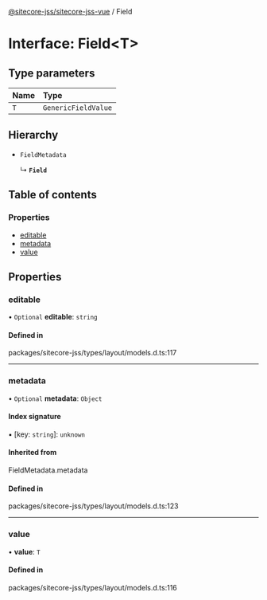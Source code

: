 [@sitecore-jss/sitecore-jss-vue](../README.md) / Field

# Interface: Field\<T\>

## Type parameters

| Name | Type |
| :------ | :------ |
| `T` | `GenericFieldValue` |

## Hierarchy

- `FieldMetadata`

  ↳ **`Field`**

## Table of contents

### Properties

- [editable](Field.md#editable)
- [metadata](Field.md#metadata)
- [value](Field.md#value)

## Properties

### editable

• `Optional` **editable**: `string`

#### Defined in

packages/sitecore-jss/types/layout/models.d.ts:117

___

### metadata

• `Optional` **metadata**: `Object`

#### Index signature

▪ [key: `string`]: `unknown`

#### Inherited from

FieldMetadata.metadata

#### Defined in

packages/sitecore-jss/types/layout/models.d.ts:123

___

### value

• **value**: `T`

#### Defined in

packages/sitecore-jss/types/layout/models.d.ts:116
